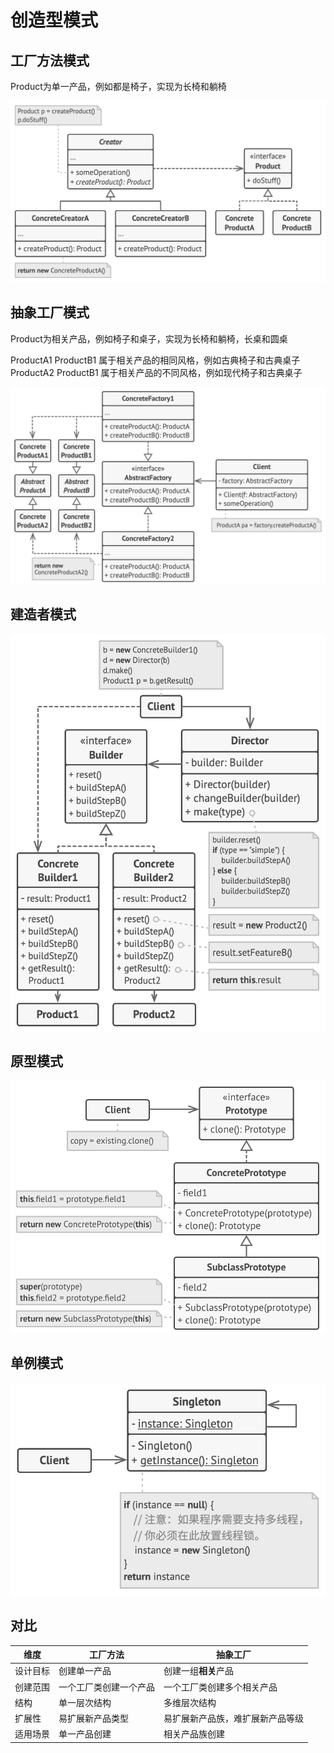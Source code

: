 # 创造型模式

## 工厂方法模式

Product为单一产品，例如都是椅子，实现为长椅和躺椅

![FactoryMethod](../Assets/FactoryMethod.png)

## 抽象工厂模式

Product为相关产品，例如椅子和桌子，实现为长椅和躺椅，长桌和圆桌

ProductA1 ProductB1 属于相关产品的相同风格，例如古典椅子和古典桌子
ProductA2 ProductB1 属于相关产品的不同风格，例如现代椅子和古典桌子

![AbstractFactory](../Assets/AbstractFactory.png)

## 建造者模式

![Builder](../Assets/Builder.png)

## 原型模式

![Prototype](../Assets/Prototype.png)

## 单例模式

![Singleton](../Assets/Singleton.png)

## 对比

|维度|工厂方法|抽象工厂|
|---|---|---|
|设计目标|创建单一产品|创建一组**相关**产品|
|创建范围|一个工厂类创建一个产品|一个工厂类创建多个相关产品|
|结构|单一层次结构|多维层次结构|
|扩展性|易扩展新产品类型|易扩展新产品族，难扩展新产品等级|
|适用场景|单一产品创建|相关产品族创建|
